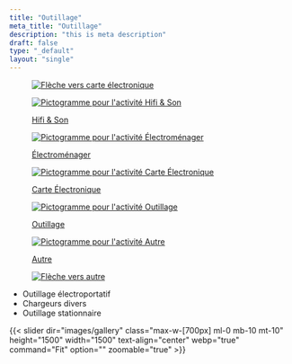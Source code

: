 ```yaml
---
title: "Outillage"
meta_title: "Outillage"
description: "this is meta description"
draft: false
type: "_default"
layout: "single"
---
```


<div class="container_picto">
    <a href="../carte_electronique" class="tertiaire">
        <figure>
            <image src="../../picto/fleche_gauche.svg" alt="Flèche vers carte électronique" class="pictos">
        </figure>
    </a>
    <a href="../hifi_son"  class="secondaire">
        <figure>
            <image src="../../picto/picto_hifi_son.svg" alt="Pictogramme pour l'activité Hifi & Son" class="pictos">
            <figcaption>
                <p class="legende">Hifi & Son</p>
            </figcaption>
        </figure>
    </a>
    <a href="../electromenager" class="secondaire">
        <figure>
            <image src="../../picto/picto_electromenager.svg" alt="Pictogramme pour l'activité Électroménager" class="pictos">
            <figcaption>
                <p class="legende">Électroménager</p>
            </figcaption>
        </figure>
    </a>
    <a href="../carte_electronique" class="secondaire">
        <figure>
            <image src="../../picto/picto_carte_electronique.svg" alt="Pictogramme pour l'activité Carte Électronique" class="pictos">
            <figcaption>
                <p class="legende">Carte Électronique</p>
            </figcaption>
        </figure>
    </a>
    <a href="../outillage" class="">
        <figure>
            <image src="../../picto/picto_outillage.svg" alt="Pictogramme pour l'activité Outillage" class="pictos">
            <figcaption>
                <p class="legende principale secondaire">Outillage</p>
            </figcaption>
        </figure>
    </a>
    <a href="../autre" class="secondaire">
        <figure>
            <image src="../../picto/picto_autre.svg" alt="Pictogramme pour l'activité Autre" class="pictos">
            <figcaption>
                <p class="legende">Autre</p>
            </figcaption>
        </figure>
    </a>
    <a href="../autre" class="tertiaire">
        <figure>
            <image src="../../picto/fleche_droite.svg" alt="Flèche vers autre" class="pictos">
        </figure>
    </a>
</div>

- Outillage électroportatif
- Chargeurs divers
- Outillage stationnaire

{{< slider dir="images/gallery" class="max-w-[700px] ml-0 mb-10 mt-10" height="1500" width="1500" text-align="center" webp="true" command="Fit" option="" zoomable="true" >}}